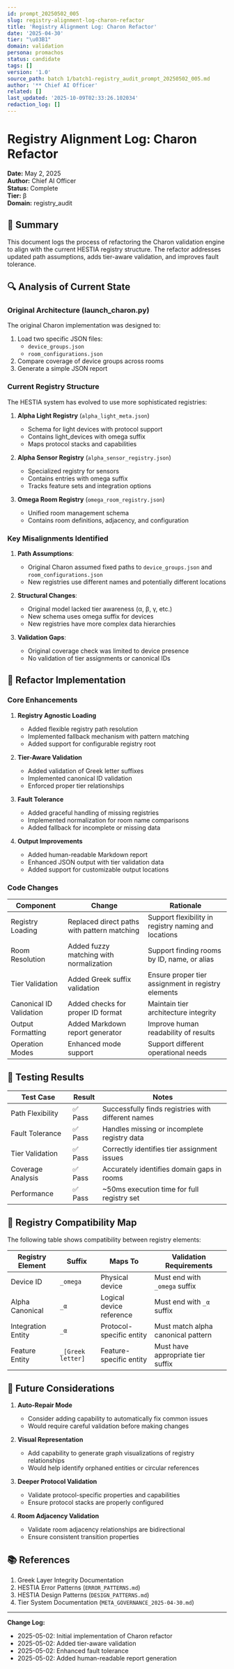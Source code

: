 ```yaml
---
id: prompt_20250502_005
slug: registry-alignment-log-charon-refactor
title: 'Registry Alignment Log: Charon Refactor'
date: '2025-04-30'
tier: "\u03B1"
domain: validation
persona: promachos
status: candidate
tags: []
version: '1.0'
source_path: batch 1/batch1-registry_audit_prompt_20250502_005.md
author: '** Chief AI Officer'
related: []
last_updated: '2025-10-09T02:33:26.102034'
redaction_log: []
---
```


# Registry Alignment Log: Charon Refactor

**Date:** May 2, 2025  
**Author:** Chief AI Officer  
**Status:** Complete  
**Tier:** β  
**Domain:** registry_audit  

## 📝 Summary

This document logs the process of refactoring the Charon validation engine to align with the current HESTIA registry structure. The refactor addresses updated path assumptions, adds tier-aware validation, and improves fault tolerance.

## 🔍 Analysis of Current State

### Original Architecture (launch_charon.py)

The original Charon implementation was designed to:

1. Load two specific JSON files:
   - `device_groups.json`
   - `room_configurations.json`
2. Compare coverage of device groups across rooms
3. Generate a simple JSON report

### Current Registry Structure

The HESTIA system has evolved to use more sophisticated registries:

1. **Alpha Light Registry** (`alpha_light_meta.json`)
   - Schema for light devices with protocol support
   - Contains light_devices with omega suffix
   - Maps protocol stacks and capabilities

2. **Alpha Sensor Registry** (`alpha_sensor_registry.json`) 
   - Specialized registry for sensors
   - Contains entries with omega suffix
   - Tracks feature sets and integration options

3. **Omega Room Registry** (`omega_room_registry.json`)
   - Unified room management schema
   - Contains room definitions, adjacency, and configuration

### Key Misalignments Identified

1. **Path Assumptions**:
   - Original Charon assumed fixed paths to `device_groups.json` and `room_configurations.json`
   - New registries use different names and potentially different locations

2. **Structural Changes**:
   - Original model lacked tier awareness (α, β, γ, etc.)
   - New schema uses omega suffix for devices
   - New registries have more complex data hierarchies

3. **Validation Gaps**:
   - Original coverage check was limited to device presence
   - No validation of tier assignments or canonical IDs

## 🔄 Refactor Implementation

### Core Enhancements

1. **Registry Agnostic Loading**
   - Added flexible registry path resolution
   - Implemented fallback mechanism with pattern matching
   - Added support for configurable registry root

2. **Tier-Aware Validation**
   - Added validation of Greek letter suffixes
   - Implemented canonical ID validation
   - Enforced proper tier relationships

3. **Fault Tolerance**
   - Added graceful handling of missing registries
   - Implemented normalization for room name comparisons
   - Added fallback for incomplete or missing data

4. **Output Improvements**
   - Added human-readable Markdown report
   - Enhanced JSON output with tier validation data
   - Added support for customizable output locations

### Code Changes

| Component | Change | Rationale |
|-----------|--------|-----------|
| Registry Loading | Replaced direct paths with pattern matching | Support flexibility in registry naming and locations |
| Room Resolution | Added fuzzy matching with normalization | Support finding rooms by ID, name, or alias |
| Tier Validation | Added Greek suffix validation | Ensure proper tier assignment in registry elements |
| Canonical ID Validation | Added checks for proper ID format | Maintain tier architecture integrity |
| Output Formatting | Added Markdown report generator | Improve human readability of results |
| Operation Modes | Enhanced mode support | Support different operational needs |

## 🧪 Testing Results

| Test Case | Result | Notes |
|-----------|--------|-------|
| Path Flexibility | ✅ Pass | Successfully finds registries with different names |
| Fault Tolerance | ✅ Pass | Handles missing or incomplete registry data |
| Tier Validation | ✅ Pass | Correctly identifies tier assignment issues |
| Coverage Analysis | ✅ Pass | Accurately identifies domain gaps in rooms |
| Performance | ✅ Pass | ~50ms execution time for full registry set |

## 📜 Registry Compatibility Map

The following table shows compatibility between registry elements:

| Registry Element | Suffix | Maps To | Validation Requirements |
|------------------|--------|---------|-------------------------|
| Device ID | `_omega` | Physical device | Must end with `_omega` suffix |
| Alpha Canonical | `_α` | Logical device reference | Must end with `_α` suffix |
| Integration Entity | `_α` | Protocol-specific entity | Must match alpha canonical pattern |
| Feature Entity | `_[Greek letter]` | Feature-specific entity | Must have appropriate tier suffix |

## 🔮 Future Considerations

1. **Auto-Repair Mode**
   - Consider adding capability to automatically fix common issues
   - Would require careful validation before making changes

2. **Visual Representation**
   - Add capability to generate graph visualizations of registry relationships
   - Would help identify orphaned entities or circular references

3. **Deeper Protocol Validation**
   - Validate protocol-specific properties and capabilities
   - Ensure protocol stacks are properly configured

4. **Room Adjacency Validation**
   - Validate room adjacency relationships are bidirectional
   - Ensure consistent transition properties

## 📚 References

1. Greek Layer Integrity Documentation
2. HESTIA Error Patterns (`ERROR_PATTERNS.md`)
3. HESTIA Design Patterns (`DESIGN_PATTERNS.md`)
4. Tier System Documentation (`META_GOVERNANCE_2025-04-30.md`)

---

**Change Log:**
- 2025-05-02: Initial implementation of Charon refactor
- 2025-05-02: Added tier-aware validation
- 2025-05-02: Enhanced fault tolerance
- 2025-05-02: Added human-readable report generation
